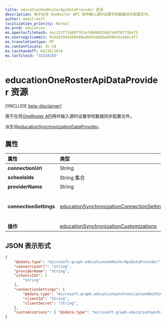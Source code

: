 ```yaml
---
title: educationOneRosterApiDataProvider 资源
description: 用于在将 OneRoster API 用作输入源时设置学校数据同步配置文件。
author: mmast-msft
localization_priority: Normal
ms.prod: education
ms.openlocfilehash: 4ac232f71600f701efd8d085386fa9070773b475
ms.sourcegitcommit: 014eb3944306948edbb6560dbe689816a168c4f7
ms.translationtype: MT
ms.contentlocale: zh-CN
ms.lasthandoff: 04/26/2019
ms.locfileid: "33334183"
---
```

# <a name="educationonerosterapidataprovider-resource"></a>educationOneRosterApiDataProvider 资源

[!INCLUDE [beta-disclaimer](../../includes/beta-disclaimer.md)]

用于在将[OneRoster API](https://www.imsglobal.org/activity/onerosterlis)用作输入源时设置学校数据同步配置文件。

派生自[educationSynchronizationDataProvider](educationsynchronizationdataprovider.md)。

## <a name="properties"></a>属性

| 属性 | 类型 | 说明 |
|:-|:-|:-|
| **connectionUrl** | String | 指向 OneRoster 实例的连接 URL。 |
| **schoolsIds** | String 集合 |  要同步的学校 sourcedIds 的列表。 |
| **providerName** | String | 由[OneRoster 规范](https://www.imsglobal.org/oneroster-v11-final-best-practice-and-implementation-guide#AppA)定义的 OneRoster 服务提供程序名称。 |
| **connectionSettings** | [educationSynchronizationConnectionSettings](educationsynchronizationconnectionsettings.md) | OneRoster 实例的连接设置。 应为[educationSynchronizationOAuth1ConnectionSettings](educationsynchronizationoauth1connectionsettings.md)或[educationSynchronizationOAuth2ClientCredentialsConnectionSettings](educationsynchronizationoauth2clientcredentialsconnectionsettings.md)的类型类型。 |
| **操作** | [educationSynchronizationCustomizations](educationsynchronizationcustomizations.md) | 要应用于同步配置文件的可选自定义项。|

## <a name="json-representation"></a>JSON 表示形式
<!-- {
  "blockType": "resource",
  "optionalProperties": [

  ],
  "@odata.type": "microsoft.graph.educationoneRosterApiDataProvider"
}-->

```json
{
    "@odata.type": "microsoft.graph.educationoneRosterApiDataProvider",
    "connectionUrl": "String",
    "providerName": "String",
    "schoolsIds": [
        "String"
    ],
    "connectionSettings": {
        "@odata.type": "microsoft.graph.educationSynchronizationOAuth1ConnectionSettings",
        "clientId": "String",
        "clientSecret": "String",
    },
    "customizations": { "@odata.type": "microsoft.graph.educationSynchronizationCustomizations" }
}
```
